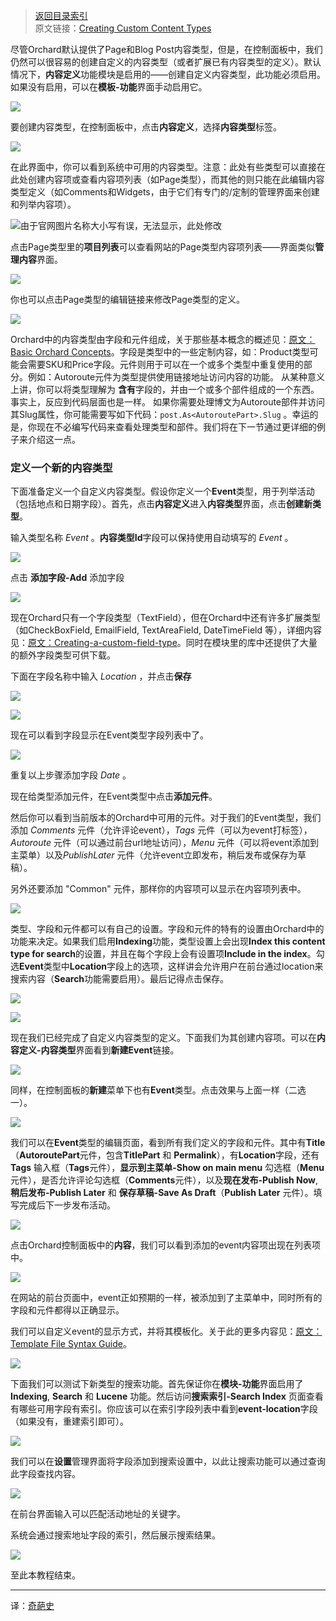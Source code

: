 <!--链接集合-->
<!--URL域 http://docs.orchardproject.net/en/latest -->
[000]: http://www.shisujie.com
[001]: http://docs.orchardproject.net/en/latest/Documentation/Creating-custom-content-types/
[002]: http://docs.orchardproject.net/en/latest/Documentation/Basic-Orchard-Concepts/
[003]: http://docs.orchardproject.net/en/latest/Documentation/Creating-a-custom-field-type/
[004]: http://docs.orchardproject.net/en/latest/Documentation/Template-file-syntax-guide/

<!--图片链接集合-->
[101]: http://docs.orchardproject.net/en/latest/Upload/screenshots_675/ContentTypes_enable.png
[102]: http://docs.orchardproject.net/en/latest/Upload/screenshots/ContentTypes_startcustom.png
[103]: http://docs.orchardproject.net/en/latest/Upload/screenshots_675/ContentTypes_Manage2.png
[104]: http://docs.orchardproject.net/en/latest/Upload/screenshots_675/manage_page_content2.png
[105]: http://docs.orchardproject.net/en/latest/Upload/screenshots_675/edit_content_type_page.png
[106]: http://docs.orchardproject.net/en/latest/Upload/screenshots/ContentTypes_createname.png
[107]: http://docs.orchardproject.net/en/latest/Upload/screenshots_675/ContentTypes_addfield.png
[108]: http://docs.orchardproject.net/en/latest/Upload/screenshots/ContentTypes_addfieldname.png
[109]: http://docs.orchardproject.net/en/latest/Upload/screenshots/locationfieldsetting.png
[110]: http://docs.orchardproject.net/en/latest/Upload/screenshots/add_field3.png
[111]: http://docs.orchardproject.net/en/latest/Upload/screenshots_675/add_part.png
[112]: http://docs.orchardproject.net/en/latest/Upload/screenshots_675/content_type_field_settings.png
[113]: http://docs.orchardproject.net/en/latest/Upload/screenshots_675/includefieldinsearch.png
[114]: http://docs.orchardproject.net/en/latest/Upload/screenshots_675/create_new_event.png
[115]: http://docs.orchardproject.net/en/latest/Upload/screenshots/ContentTypes_newevent.png
[116]: http://docs.orchardproject.net/en/latest/Upload/screenshots_675/ContentTypes_adddinner.png
[117]: http://docs.orchardproject.net/en/latest/Upload/screenshots_675/manage_content_event.png
[118]: http://docs.orchardproject.net/en/latest/Upload/screenshots/ContentTypes_displayevent.png
[119]: http://docs.orchardproject.net/en/latest/Upload/screenshots_675/search_index_event.png
[120]: http://docs.orchardproject.net/en/latest/Upload/screenshots_675/ContentTypes_addeventlocation.png
[121]: http://docs.orchardproject.net/en/latest/Upload/screenshots_675/ContentTypes_searchresults.png

[index]: http://www.shisujie.com/blog/OrchardIndex
> [返回目录索引][index]  
> 原文链接：[Creating Custom Content Types][001]


尽管Orchard默认提供了Page和Blog Post内容类型，但是，在控制面板中，我们仍然可以很容易的创建自定义的内容类型（或者扩展已有内容类型的定义）。默认情况下，**内容定义**功能模块是启用的——创建自定义内容类型，此功能必须启用。如果没有启用，可以在**模板-功能**界面手动启用它。

![][101]

要创建内容类型，在控制面板中，点击**内容定义**，选择**内容类型**标签。

![][102]

在此界面中，你可以看到系统中可用的内容类型。注意：此处有些类型可以直接在此处创建内容项或查看内容项列表（如Page类型），而其他的则只能在此编辑内容类型定义（如Comments和Widgets，由于它们有专门的/定制的管理界面来创建和列举内容项）。

![由于官网图片名称大小写有误，无法显示，此处修改][103]

点击Page类型里的**项目列表**可以查看网站的Page类型内容项列表——界面类似**管理内容**界面。

![][104]

你也可以点击Page类型的编辑链接来修改Page类型的定义。

![][105]

Orchard中的内容类型由字段和元件组成，关于那些基本概念的概述见：[原文：Basic Orchard Concepts][002]。字段是类型中的一些定制内容，如：Product类型可能会需要SKU和Price字段。元件则用于可以在一个或多个类型中重复使用的部分。例如：Autoroute元件为类型提供使用链接地址访问内容的功能。 从某种意义上讲，你可以将类型理解为 **含有**字段的，并由一个或多个部件组成的一个东西。事实上，反应到代码层面也是一样。 如果你需要处理博文为Autoroute部件并访问其Slug属性，你可能需要写如下代码：`post.As<AutoroutePart>.Slug` 。幸运的是，你现在不必编写代码来查看处理类型和部件。我们将在下一节通过更详细的例子来介绍这一点。

### 定义一个新的内容类型

下面准备定义一个自定义内容类型。假设你定义一个**Event**类型，用于列举活动（包括地点和日期字段）。首先，点击**内容定义**进入**内容类型**界面，点击**创建新类型**。

输入类型名称 *Event* 。**内容类型Id**字段可以保持使用自动填写的 *Event* 。

![][106]

点击 **添加字段-Add** 添加字段

![][107]

现在Orchard只有一个字段类型（TextField），但在Orchard中还有许多扩展类型（如CheckBoxField, EmailField, TextAreaField, DateTimeField 等），详细内容见：[原文：Creating-a-custom-field-type][003]。同时在模块里的库中还提供了大量的额外字段类型可供下载。

下面在字段名称中输入 *Location* ，并点击**保存**  

![][108]

![][109]

现在可以看到字段显示在Event类型字段列表中了。

![][110]

重复以上步骤添加字段 *Date* 。

现在给类型添加元件，在Event类型中点击**添加元件**。

然后你可以看到当前版本的Orchard中可用的元件。对于我们的Event类型，我们添加 *Comments* 元件（允许评论event），*Tags* 元件（可以为event打标签），*Autoroute* 元件（可以通过前台url地址访问），*Menu* 元件（可以将event添加到主菜单）以及*PublishLater* 元件（允许event立即发布，稍后发布或保存为草稿）。

另外还要添加 "Common" 元件，那样你的内容项可以显示在内容项列表中。

![][111]

类型、字段和元件都可以有自己的设置。字段和元件的特有的设置由Orchard中的功能来决定。如果我们启用**Indexing**功能，类型设置上会出现**Index this content type for search**的设置，并且在每个字段上会有设置项**Include in the index**。勾选**Event**类型中**Location**字段上的选项，这样讲会允许用户在前台通过location来搜索内容（**Search**功能需要启用）。最后记得点击保存。 

![][112]

![][113]

现在我们已经完成了自定义内容类型的定义。下面我们为其创建内容项。可以在**内容定义-内容类型**界面看到**新建Event**链接。

![][114]

同样，在控制面板的**新建**菜单下也有**Event**类型。点击效果与上面一样（二选一）。

![][115]

我们可以在**Event**类型的编辑页面，看到所有我们定义的字段和元件。其中有**Title**（**AutoroutePart**元件，包含**TitlePart** 和 **Permalink**），有**Location**字段，还有 **Tags** 输入框（**Tags**元件），**显示到主菜单-Show on main menu** 勾选框（**Menu**元件），是否允许评论勾选框（**Comments**元件），以及**现在发布-Publish Now**, **稍后发布-Publish Later** 和 **保存草稿-Save As Draft**（**Publish Later** 元件）。填写完成后下一步发布活动。

![][116]

点击Orchard控制面板中的**内容**，我们可以看到添加的event内容项出现在列表项中。

![][117]

在网站的前台页面中，event正如预期的一样，被添加到了主菜单中，同时所有的字段和元件都得以正确显示。

我们可以自定义event的显示方式，并将其模板化。关于此的更多内容见：[原文：Template File Syntax Guide][004]。

![][118]

下面我们可以测试下新类型的搜索功能。首先保证你在**模块-功能**界面启用了**Indexing**, **Search** 和 **Lucene** 功能。然后访问**搜索索引-Search Index** 页面查看有哪些可用字段有索引。你应该可以在索引字段列表中看到**event-location**字段（如果没有，重建索引即可）。

![][119]

我们可以在**设置**管理界面将字段添加到搜索设置中，以此让搜索功能可以通过查询此字段查找内容。

![][120]

在前台界面输入可以匹配活动地址的关键字。

系统会通过搜索地址字段的索引，然后展示搜索结果。

![][121]

至此本教程结束。

***
译：[奇葩史][000]